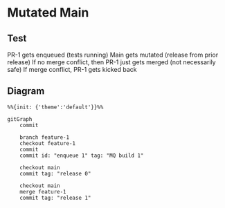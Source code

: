# Mutated Main

## Test

PR-1 gets enqueued (tests running)
Main gets mutated (release from prior release)
If no merge conflict, then PR-1 just gets merged (not necessarily safe)
If merge conflict, PR-1 gets kicked back

## Diagram

```mermaid
%%{init: {'theme':'default'}}%%

gitGraph
    commit

    branch feature-1
    checkout feature-1
    commit
    commit id: "enqueue 1" tag: "MQ build 1"

    checkout main
    commit tag: "release 0"

    checkout main
    merge feature-1
    commit tag: "release 1"
```